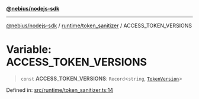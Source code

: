 [**@nebius/nodejs-sdk**](../../../README.md)

***

[@nebius/nodejs-sdk](../../../README.md) / [runtime/token\_sanitizer](../README.md) / ACCESS\_TOKEN\_VERSIONS

# Variable: ACCESS\_TOKEN\_VERSIONS

> `const` **ACCESS\_TOKEN\_VERSIONS**: `Record`\<`string`, [`TokenVersion`](../classes/TokenVersion.md)\>

Defined in: [src/runtime/token\_sanitizer.ts:14](https://github.com/nebius/nodejs-sdk/blob/a37d220b2851e3bf0d396cb03828d544f584df45/src/runtime/token_sanitizer.ts#L14)
